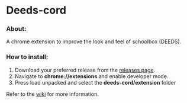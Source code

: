 # Deeds-cord
### About:
A chrome extension to improve the look and feel of schoolbox (DEEDS).

### How to install:
1) Download your preferred release from the [releases page](https://github.com/cgsdiscord/deeds-cord/releases).
2) Navigate to __chrome://extensions__ and enable developer mode.
3) Press load unpacked and select the __deeds-cord/extension__ folder

Refer to the [wiki](https://github.com/cgsdiscord/deeds-cord/wiki) for more information.
